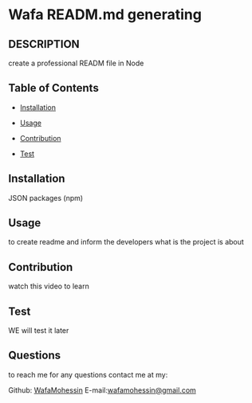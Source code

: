  # Wafa READM.md generating
  

## DESCRIPTION
create a professional READM file in Node

## Table of Contents

* [Installation](#installation)
* [Usage](#usage)

* [Contribution](#contribution)
* [Test](#test)

## Installation
JSON packages (npm)

## Usage
to create readme and inform the developers what is the project is about



## Contribution
watch this video to learn

## Test
WE will test it later


## Questions

to reach me for any questions contact me at my:

Github: [WafaMohessin](https://github.com/WafaMohessin)
E-mail:wafamohessin@gmail.com

